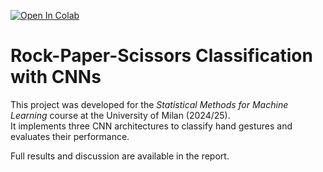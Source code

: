[![Open In Colab](https://colab.research.google.com/assets/colab-badge.svg)](https://colab.research.google.com/your_colab_link_here)

# Rock-Paper-Scissors Classification with CNNs

This project was developed for the *Statistical Methods for Machine Learning* course at the University of Milan (2024/25).  
It implements three CNN architectures to classify hand gestures and evaluates their performance.

Full results and discussion are available in the report.
